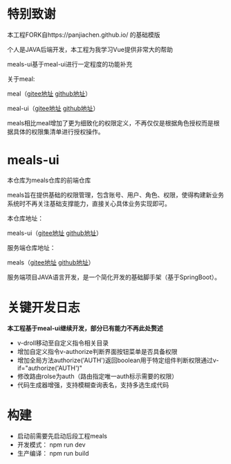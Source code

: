 # 特别致谢
本工程FORK自https://panjiachen.github.io/ 的基础模版

个人是JAVA后端开发，本工程为我学习Vue提供非常大的帮助

meals-ui基于meal-ui进行一定程度的功能补充

关于meal:

meal（[gitee地址](https://gitee.com/mebugs/meal) [github地址](https://github.com/mebugs/meal)）

meal-ui（[gitee地址](https://gitee.com/mebugs/meal-ui) [github地址](https://github.com/mebugs/meal-ui)）

meals相比meal增加了更为细致化的权限定义，不再仅仅是根据角色授权而是根据具体的权限集清单进行授权操作。

# meals-ui
本仓库为meals仓库的前端仓库

meals旨在提供基础的权限管理，包含账号、用户、角色、权限，使得构建新业务系统时不再关注基础支撑能力，直接关心具体业务实现即可。

本仓库地址：

meals-ui（[gitee地址](https://gitee.com/mebugs/meals-ui) [github地址](https://github.com/mebugs/meals-ui)）

服务端仓库地址：

meals（[gitee地址](https://gitee.com/mebugs/meals) [github地址](https://github.com/mebugs/meals)）

服务端项目JAVA语言开发，是一个简化开发的基础脚手架（基于SpringBoot）。

# 关键开发日志
**本工程基于meal-ui继续开发，部分已有能力不再此处赘述**
 - v-droll移动至自定义指令相关目录
 - 增加自定义指令v-authorize判断界面按钮菜单是否具备权限
 - 增加全局方法authorize('AUTH')返回boolean用于特定组件判断权限通过v-if="authorize('AUTH')"
 - 修改路由rolse为auth（路由指定唯一auth标示需要的权限）
 - 代码生成器增强，支持模糊查询表名，支持多选生成代码

# 构建
 - 启动前需要先启动后段工程meals
 - 开发模式： npm run dev
 - 生产编译： npm run build